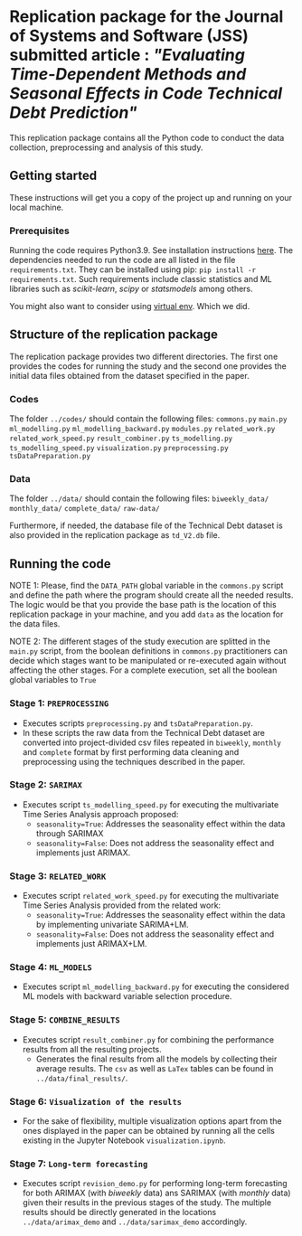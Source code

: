 # Replication package for the Journal of Systems and Software (JSS) submitted article : *"Evaluating Time-Dependent Methods and Seasonal Effects in Code Technical Debt Prediction"*

This replication package contains all the Python code to conduct the data collection, preprocessing and analysis of this study.

## Getting started

These instructions will get you a copy of the project up and running on your local machine.

### Prerequisites

Running the code requires Python3.9. See installation instructions [here](https://www.python.org/downloads/).
The dependencies needed to run the code are all listed in the file `requirements.txt`. They can be installed using pip:
```pip install -r requirements.txt```. Such requirements include classic statistics and ML libraries such as _scikit-learn_, _scipy_ or _statsmodels_ among others.

You might also want to consider using [virtual env](https://packaging.python.org/guides/installing-using-pip-and-virtualenv/). Which we did.

## Structure of the replication package

The replication package provides two different directories. The first one provides the codes for running the study and the second one
provides the initial data files obtained from the dataset specified in the paper.

### Codes

The folder `../codes/` should contain the following files:
```commons.py```
```main.py```
```ml_modelling.py```
```ml_modelling_backward.py```
```modules.py```
```related_work.py```
```related_work_speed.py```
```result_combiner.py```
```ts_modelling.py```
```ts_modelling_speed.py```
```visualization.py```
```preprocessing.py```
```tsDataPreparation.py```

### Data
The folder `../data/` should contain the following files:
```biweekly_data/```
```monthly_data/```
```complete_data/```
```raw-data/```

Furthermore, if needed, the database file of the Technical Debt dataset is also provided in the replication package as ```td_V2.db``` file.





## Running the code

NOTE 1: Please, find the `DATA_PATH` global variable in the `commons.py` script and define the path where the program should create all the needed results.
The logic would be that you provide the base path is the location of this replication package in your machine, and you add `data` as the location for the data files.

NOTE 2: The different stages of the study execution are splitted in the ```main.py``` script, from the boolean definitions in
```commons.py``` practitioners can decide which stages want to be manipulated or re-executed again without affecting the other stages.
For a complete execution, set all the boolean global variables to ```True```

### Stage 1: ```PREPROCESSING```

- Executes scripts ```preprocessing.py``` and ```tsDataPreparation.py```.
- In these scripts the raw data from the Technical Debt dataset are converted into project-divided csv files repeated in 
```biweekly```, ```monthly``` and ```complete``` format by first performing data cleaning and preprocessing using the techniques
described in the paper.

### Stage 2: ```SARIMAX```

- Executes script ```ts_modelling_speed.py``` for executing the multivariate Time Series Analysis approach proposed:
  - ```seasonality=True```: Addresses the seasonality effect within the data through SARIMAX
  - ```seasonality=False```: Does not address the seasonality effect and implements just ARIMAX.

### Stage 3: ```RELATED_WORK```

- Executes script ```related_work_speed.py``` for executing the multivariate Time Series Analysis provided from the related work:
  - ```seasonality=True```: Addresses the seasonality effect within the data by implementing univariate SARIMA+LM.
  - ```seasonality=False```: Does not address the seasonality effect and implements just ARIMAX+LM.

### Stage 4: ```ML_MODELS```

- Executes script ```ml_modelling_backward.py``` for executing the considered ML models with backward variable selection procedure.

### Stage 5: ```COMBINE_RESULTS```

- Executes script ```result_combiner.py``` for combining the performance results from all the resulting projects.
  - Generates the final results from all the models by collecting their average results. The ```csv``` as well as ```LaTex``` tables can be found in ```../data/final_results/```.

### Stage 6: ```Visualization of the results```

- For the sake of flexibility, multiple visualization options apart from the ones displayed in the paper can be obtained by running all the cells existing in the Jupyter Notebook ```visualization.ipynb```.


### Stage 7: ```Long-term forecasting```

- Executes script ```revision_demo.py``` for performing long-term forecasting for both ARIMAX (with _biweekly_ data) ans SARIMAX (with _monthly_ data) given their results in the previous stages of the study. The multiple results should be directly generated 
in the locations `../data/arimax_demo` and `../data/sarimax_demo` accordingly.  



